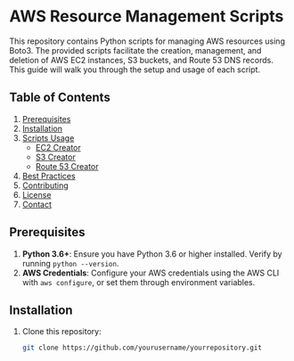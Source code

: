 # AWS Resource Management Scripts

This repository contains Python scripts for managing AWS resources using Boto3. The provided scripts facilitate the creation, management, and deletion of AWS EC2 instances, S3 buckets, and Route 53 DNS records. This guide will walk you through the setup and usage of each script.

## Table of Contents

1. [Prerequisites](#prerequisites)
2. [Installation](#installation)
3. [Scripts Usage](#scripts-usage)
   - [EC2 Creator](#1-ec2-creator-ec2-creatorpy)
   - [S3 Creator](#2-s3-creator-s3-creatorpy)
   - [Route 53 Creator](#3-route-53-creator-route53-creatorpy)
4. [Best Practices](#best-practices)
5. [Contributing](#contributing)
6. [License](#license)
7. [Contact](#contact)

## Prerequisites

1. **Python 3.6+**: Ensure you have Python 3.6 or higher installed. Verify by running `python --version`.
2. **AWS Credentials**: Configure your AWS credentials using the AWS CLI with `aws configure`, or set them through environment variables.

## Installation

1. Clone this repository:

   ```bash
   git clone https://github.com/yourusername/yourrepository.git
